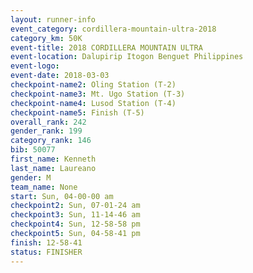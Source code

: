 ```yaml
---
layout: runner-info 
event_category: cordillera-mountain-ultra-2018 
category_km: 50K 
event-title: 2018 CORDILLERA MOUNTAIN ULTRA 
event-location: Dalupirip Itogon Benguet Philippines 
event-logo: 
event-date: 2018-03-03 
checkpoint-name2: Oling Station (T-2) 
checkpoint-name3: Mt. Ugo Station (T-3) 
checkpoint-name4: Lusod Station (T-4) 
checkpoint-name5: Finish (T-5) 
overall_rank: 242
gender_rank: 199
category_rank: 146
bib: 50077
first_name: Kenneth
last_name: Laureano
gender: M
team_name: None
start: Sun, 04-00-00 am
checkpoint2: Sun, 07-01-24 am
checkpoint3: Sun, 11-14-46 am
checkpoint4: Sun, 12-58-58 pm
checkpoint5: Sun, 04-58-41 pm
finish: 12-58-41
status: FINISHER
---
```

